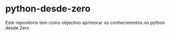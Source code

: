 # python-desde-zero
Este repositorio tem como objectivo aprimorar os conheciemntos no python desde Zero 
